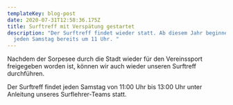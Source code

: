 ```yaml
---
templateKey: blog-post
date: 2020-07-31T12:58:36.175Z
title: Surftreff mit Verspätung gestartet
description: "Der Surftreff findet wieder statt. Ab diesem Jahr beginnen wir
  jeden Samstag bereits um 11 Uhr. "
---
```

Nachdem der Sorpesee durch die Stadt wieder für den Vereinssport freigegeben worden ist, können wir auch wieder unseren Surftreff durchführen.

Der Surftreff findet jeden Samstag von 11:00 Uhr bis 13:00 Uhr unter Anleitung unseres Surflehrer-Teams statt.